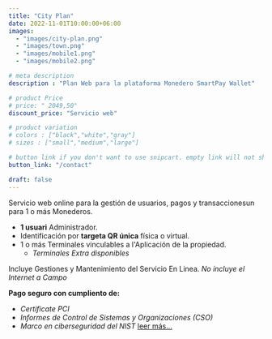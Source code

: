 ```yaml
---
title: "City Plan"
date: 2022-11-01T10:00:00+06:00
images: 
  - "images/city-plan.png"
  - "images/town.png"
  - "images/mobile1.png"
  - "images/mobile2.png"

# meta description
description : "Plan Web para la plataforma Monedero SmartPay Wallet"

# product Price
# price: " 2049,50"
discount_price: "Servicio web"

# product variation
# colors : ["black","white","gray"]
# sizes : ["small","medium","large"]

# button link if you don't want to use snipcart. empty link will not show button
button_link: "/contact"

draft: false
---
```


Servicio web online para la gestión de usuarios, pagos y transaccionesun para 1 o más Monederos.
- **1 usuari** Administrador.
- Identificación por **targeta QR única** física o virtual.
- 1 o más Terminales vinculables a l'Aplicación de la propiedad.
    - *Terminales Extra disponibles*

Incluye Gestiones y Mantenimiento del Servicio En Linea.
*No incluye el Internet a Campo*

**Pago seguro con cumpliento de:**
- *Certificate PCI*
- *Informes de Control de Sistemas y Organizaciones (CSO)*
- *Marco en ciberseguridad del NIST*
[leer más...](/terms-conditions/)